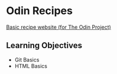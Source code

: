 # Odin Recipes
<a href="https://michaellei-e0ca.github.io/odin-recipes/">
<p>Basic recipe website (for The Odin Project)</p></a>
<h2><b>Learning Objectives</b></h2>
<ul>
  <li>Git Basics</li>
  <li>HTML Basics</li>
    
